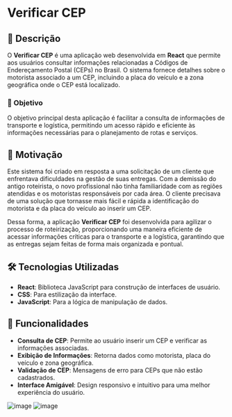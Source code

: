# Verificar CEP

## 📖 Descrição

O **Verificar CEP** é uma aplicação web desenvolvida em **React** que permite aos usuários consultar informações relacionadas a Códigos de Endereçamento Postal (CEPs) no Brasil. O sistema fornece detalhes sobre o motorista associado a um CEP, incluindo a placa do veículo e a zona geográfica onde o CEP está localizado.

### 🚀 Objetivo

O objetivo principal desta aplicação é facilitar a consulta de informações de transporte e logística, permitindo um acesso rápido e eficiente às informações necessárias para o planejamento de rotas e serviços.

## 🌟 Motivação

Este sistema foi criado em resposta a uma solicitação de um cliente que enfrentava dificuldades na gestão de suas entregas. Com a demissão do antigo roteirista, o novo profissional não tinha familiaridade com as regiões atendidas e os motoristas responsáveis por cada área. O cliente precisava de uma solução que tornasse mais fácil e rápida a identificação do motorista e da placa do veículo ao inserir um CEP.

Dessa forma, a aplicação **Verificar CEP** foi desenvolvida para agilizar o processo de roteirização, proporcionando uma maneira eficiente de acessar informações críticas para o transporte e a logística, garantindo que as entregas sejam feitas de forma mais organizada e pontual.

## 🛠️ Tecnologias Utilizadas

- **React**: Biblioteca JavaScript para construção de interfaces de usuário.
- **CSS**: Para estilização da interface.
- **JavaScript**: Para a lógica de manipulação de dados.

## 🌟 Funcionalidades

- **Consulta de CEP**: Permite ao usuário inserir um CEP e verificar as informações associadas.
- **Exibição de Informações**: Retorna dados como motorista, placa do veículo e zona geográfica.
- **Validação de CEP**: Mensagens de erro para CEPs que não estão cadastrados.
- **Interface Amigável**: Design responsivo e intuitivo para uma melhor experiência do usuário.

![image](https://github.com/user-attachments/assets/f41e86f9-b6e0-4c0e-ac73-3d93edfc3a47) ![image](https://github.com/user-attachments/assets/7dbd729e-64f9-4401-9858-8e0b402d0ca6)

